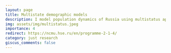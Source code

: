 ```yaml
---
layout: page
title: Multistate demographic models
description: I model population dynamics of Russia using multistatus approach. This research has been supported by RANEPA since 2022, I am participant. 
img: assets/img/multistatus.jpeg
importance: 4
redirect: https://ncmu.hse.ru/en/programme-2-1-4/
category: just research
giscus_comments: false
---
```


